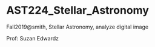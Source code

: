 # AST224_Stellar_Astronomy
Fall2019@smith, Stellar Astronomy, analyze digital image

Prof: Suzan Edwardz

